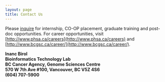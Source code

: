 ```yaml
---
layout: page
title: Contact Us
---
```


Please [inquire](mailto:ibirol@bcgsc.ca) for internship, CO-OP placement, graduate training and post-doc opportunities. For career opportunities, visit [http://www.phsa.ca/careers](http://www.phsa.ca/careers) and [http://www.bcgsc.ca/career/](http://www.bcgsc.ca/career/).

**Inanc Birol**  
**Bioinformatics Technology Lab**  
**BC Cancer Agency, Genome Sciences Centre**  
**570 W 7th Ave #100, Vancouver, BC V5Z 4S6**  
**(604) 707-5900**

